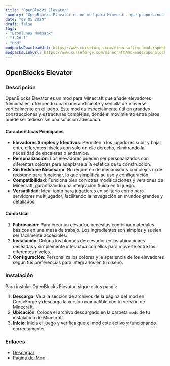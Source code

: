 ```yaml
---
title: "OpenBlocks Elevator"
summary: "OpenBlocks Elevator es un mod para Minecraft que proporciona una solución práctica para el transporte vertical dentro del juego, facilitando el movimiento entre diferentes pisos de manera rápida y sencilla."
date: "09 05 2024"
draft: false
tags:
- "Broslunas Modpack"
- "1.20.1"
- "Mod"
modpacksDownloadUrl: https://www.curseforge.com/minecraft/mc-mods/openblocks-elevator/files/all?page=1&pageSize=20&version=1.20.1&gameVersionTypeId=1
modpacksLinkUrl: https://www.curseforge.com/minecraft/mc-mods/openblocks-elevator
---
```


## OpenBlocks Elevator

### Descripción

OpenBlocks Elevator es un mod para Minecraft que añade elevadores funcionales, ofreciendo una manera eficiente y sencilla de moverse verticalmente en el juego. Este mod es especialmente útil en grandes construcciones y estructuras complejas, donde el movimiento entre pisos puede ser tedioso sin una solución adecuada.

#### Características Principales

- **Elevadores Simples y Efectivos**: Permiten a los jugadores subir y bajar entre diferentes niveles con solo un clic derecho, eliminando la necesidad de escaleras o andamios.
- **Personalización**: Los elevadores pueden ser personalizados con diferentes colores para adaptarse a la estética de tu construcción.
- **Sin Redstone Necesario**: No requieren de mecanismos complejos ni de redstone para funcionar, lo que simplifica su uso y configuración.
- **Compatibilidad**: Funciona bien con otras modificaciones y versiones de Minecraft, garantizando una integración fluida en tu juego.
- **Versatilidad**: Ideal tanto para jugadores en solitario como para servidores multijugador, facilitando la navegación en mundos grandes y detallados.

#### Cómo Usar

1. **Fabricación**: Para crear un elevador, necesitas combinar materiales básicos en una mesa de trabajo. Los ingredientes son simples y suelen ser fácilmente accesibles.
2. **Instalación**: Coloca los bloques de elevador en las ubicaciones deseadas y simplemente interactúa con ellos para moverte entre los diferentes niveles.
3. **Configuración**: Personaliza los colores y la apariencia de los elevadores según tus preferencias para integrarlos en tu diseño.

### Instalación

Para instalar OpenBlocks Elevator, sigue estos pasos:

1. **Descarga**: Ve a la sección de archivos de la página del mod en CurseForge y descarga la versión compatible con tu versión de Minecraft.
2. **Ubicación**: Coloca el archivo descargado en la carpeta `mods` de tu instalación de Minecraft.
3. **Inicio**: Inicia el juego y verifica que el mod esté activo y funcionando correctamente.

### Enlaces

- [Descargar](https://www.curseforge.com/minecraft/mc-mods/openblocks-elevator/files/all?page=1&pageSize=20&version=1.20.1&gameVersionTypeId=1)
- [Página del Mod](https://www.curseforge.com/minecraft/mc-mods/openblocks-elevator)
